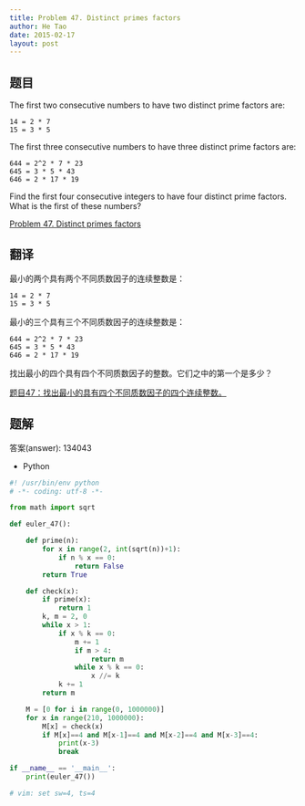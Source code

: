 ```yaml
---
title: Problem 47. Distinct primes factors
author: He Tao
date: 2015-02-17
layout: post
---
```


## 题目

The first two consecutive numbers to have two distinct prime factors are:

    14 = 2 * 7
    15 = 3 * 5

The first three consecutive numbers to have three distinct prime factors are:

    644 = 2^2 * 7 * 23
    645 = 3 * 5 * 43
    646 = 2 * 17 * 19

Find the first four consecutive integers to have four distinct prime factors. What is the first of these numbers?
<!--more-->

[Problem 47. Distinct primes factors](https://projecteuler.net/problem=47 "Problem 47")

## 翻译

最小的两个具有两个不同质数因子的连续整数是：

    14 = 2 * 7
    15 = 3 * 5

最小的三个具有三个不同质数因子的连续整数是：

    644 = 2^2 * 7 * 23
    645 = 3 * 5 * 43
    646 = 2 * 17 * 19

找出最小的四个具有四个不同质数因子的整数。它们之中的第一个是多少？

[题目47：找出最小的具有四个不同质数因子的四个连续整数。](http://pe.spiritzhang.com/index.php/2011-05-11-09-44-54/48-47 "题目47")

## 题解

答案(answer): 134043

+ Python

```python
#! /usr/bin/env python
# -*- coding: utf-8 -*-

from math import sqrt

def euler_47():

    def prime(n):
        for x in range(2, int(sqrt(n))+1):
            if n % x == 0:
                return False
        return True

    def check(x):
        if prime(x):
            return 1
        k, m = 2, 0
        while x > 1:
            if x % k == 0:
                m += 1
                if m > 4:
                    return m
                while x % k == 0:
                    x //= k
            k += 1
        return m

    M = [0 for i in range(0, 1000000)]
    for x in range(210, 1000000):
        M[x] = check(x)
        if M[x]==4 and M[x-1]==4 and M[x-2]==4 and M[x-3]==4:
            print(x-3)
            break

if __name__ == '__main__':
    print(euler_47())

# vim: set sw=4, ts=4
```
